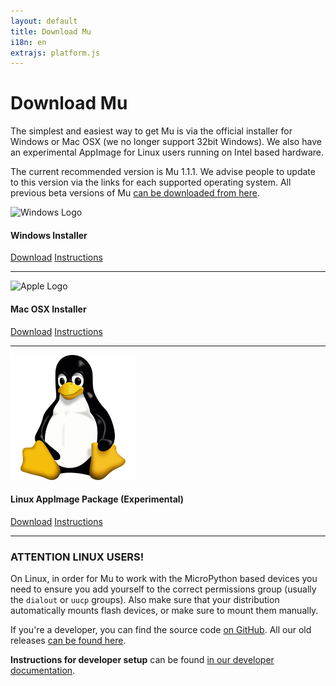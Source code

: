 ```yaml
---
layout: default
title: Download Mu
i18n: en
extrajs: platform.js
---
```


# Download Mu

The simplest and easiest way to get Mu is via the official installer for
Windows or Mac OSX (we no longer support 32bit Windows). We also have an
experimental AppImage for Linux users running on Intel based hardware.

The current recommended version is Mu 1.1.1. We advise people to update
to this version via the links for each supported operating system. All previous
beta versions of Mu [can be downloaded from here](https://github.com/mu-editor/mu/releases).

<div class="media">
  <div class="media-left">
    <img src="/img/windows_logo.png" alt="Windows Logo" class="media-object">
  </div>
  <div class="media-body">
    <h4 class="media-heading">Windows Installer</h4>
    <p><a id="download-button-windows" href="https://github.com/mu-editor/mu/releases/download/v1.2.0/MuEditor-win64-1.2.0.msi" class="btn btn-primary" role="button">Download</a>
    <a href="/en/howto/1.1/install_windows" class="btn btn-default" role="button">Instructions</a></p>
  </div>
</div>

<hr/>

<div class="media">
  <div class="media-left">
    <img src="/img/apple_logo.png" alt="Apple Logo" class="media-object">
  </div>
  <div class="media-body">
    <h4 class="media-heading">Mac OSX Installer</h4>
    <p><a id="download-button-macos" href="https://github.com/mu-editor/mu/releases/download/v1.2.0/MuEditor-OSX-1.2.0.dmg" class="btn btn-primary" role="button">Download</a>
    <a href="/en/howto/1.1/install_macos" class="btn btn-default" role="button">Instructions</a></p>
  </div>
</div>

<hr/>

<div class="media">
  <div class="media-left">
    <img src="/img/linux.png" alt="Linux Logo" class="media-object">
  </div>
  <div class="media-body">
    <h4 class="media-heading">Linux AppImage Package (Experimental)</h4>
    <p><a id="download-button-linux" href="https://github.com/mu-editor/mu/releases/download/v1.2.0/MuEditor-Linux-1.2.0-x86_64.AppImage" class="btn btn-primary" role="button">Download</a>
    <a href="/en/howto/1.1/install_linux" class="btn btn-default" role="button">Instructions</a></p>
  </div>
</div>

<hr/>

<div class="panel panel-danger">
    <div class="panel-heading"><h3 class="panel-title">ATTENTION LINUX USERS!</h3></div>
    <div class="panel-body">
    <p>On Linux, in order for Mu to work with the MicroPython based devices
    you need to ensure you add yourself to the correct permissions group
    (usually the <code>dialout</code> or <code>uucp</code> groups). Also make
    sure that your distribution automatically mounts flash devices, or make
    sure to mount them manually.</p>
    </div>
</div>

If you're a developer, you can find the source code
[on GitHub](https://github.com/mu-editor/mu). All our old releases
[can be found here](https://github.com/mu-editor/mu/releases).

**Instructions for developer setup** can be found [in our developer documentation](https://mu.readthedocs.io/en/latest/).
